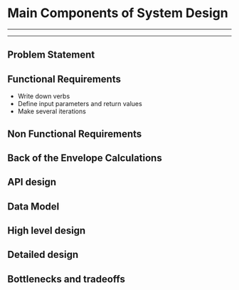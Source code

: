 # Main Components of System Design

---
---

## Problem Statement

## Functional Requirements

- Write down verbs
- Define input parameters and return values
- Make several iterations

## Non Functional Requirements

## Back of the Envelope Calculations

## API design

## Data Model

## High level design

## Detailed design

## Bottlenecks and tradeoffs
